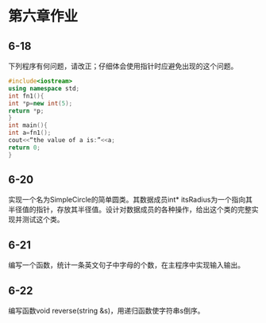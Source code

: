 # 第六章作业

## 6-18

下列程序有何问题，请改正；仔细体会使用指针时应避免出现的这个问题。  

```cpp
#include<iostream>
using namespace std;
int fn1(){
int *p=new int(5);
return *p;
}
int main(){
int a=fn1();
cout<<“the value of a is:”<<a;
return 0;
}
```

## 6-20

实现一个名为SimpleCircle的简单圆类。其数据成员int* itsRadius为一个指向其半径值的指针，存放其半径值。设计对数据成员的各种操作，给出这个类的完整实现并测试这个类。  

## 6-21

编写一个函数，统计一条英文句子中字母的个数，在主程序中实现输入输出。  

## 6-22

编写函数void reverse(string &s)，用递归函数使字符串s倒序。
